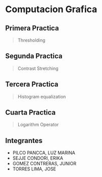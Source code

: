# Computacion Grafica

## Primera Practica 

>Thresholding

## Segunda Practica 

>Contrast Stretching

## Tercera Practica 

>Histogram equalization

## Cuarta Practica 

>Logarithm Operator

## Integrantes

* PILCO PANCCA, LUZ MARINA
* SEJJE CONDORI, ERIKA
* GOMEZ CONTRERAS, JUNIOR
* TORRES LIMA, JOSE 

	
